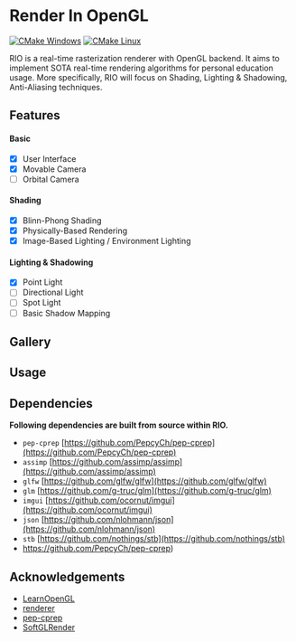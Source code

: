 # Render In OpenGL

[![CMake Windows](https://github.com/LanFear-Li/RIO/actions/workflows/cmake_windows.yml/badge.svg)](https://github.com/LanFear-Li/RIO/actions/workflows/cmake_windows.yml)
[![CMake Linux](https://github.com/LanFear-Li/RIO/actions/workflows/cmake_linux.yml/badge.svg)](https://github.com/LanFear-Li/RIO/actions/workflows/cmake_linux.yml)

RIO is a real-time rasterization renderer with OpenGL backend. It aims to implement SOTA real-time rendering algorithms for personal education usage. More specifically, RIO will focus on Shading, Lighting & Shadowing, Anti-Aliasing techniques.

## Features

#### Basic

- [x] User Interface
- [x] Movable Camera
- [ ] Orbital Camera

#### Shading

- [x] Blinn-Phong Shading
- [x] Physically-Based Rendering
- [x] Image-Based Lighting / Environment Lighting

#### Lighting & Shadowing

- [x] Point Light
- [ ] Directional Light
- [ ] Spot Light
- [ ] Basic Shadow Mapping

## Gallery

## Usage

## Dependencies

**Following dependencies are built from source within RIO.**

- `pep-cprep` [https://github.com/PepcyCh/pep-cprep](https://github.com/PepcyCh/pep-cprep)
- `assimp` [https://github.com/assimp/assimp](https://github.com/assimp/assimp)
- `glfw` [https://github.com/glfw/glfw](https://github.com/glfw/glfw)
- `glm` [https://github.com/g-truc/glm](https://github.com/g-truc/glm)
- `imgui` [https://github.com/ocornut/imgui](https://github.com/ocornut/imgui)
- `json` [https://github.com/nlohmann/json](https://github.com/nlohmann/json)
- `stb` [https://github.com/nothings/stb](https://github.com/nothings/stb)
- https://github.com/PepcyCh/pep-cprep)

## Acknowledgements

- [LearnOpenGL](https://learnopengl.com)
- [renderer](https://github.com/zauonlok/renderer)
- [pep-cprep](https://github.com/PepcyCh/pep-cprep)
- [SoftGLRender](https://github.com/keith2018/SoftGLRender)
